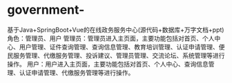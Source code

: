 # government-
基于Java+SpringBoot+Vue的在线政务服务中心(源代码+数据库+万字文档+ppt)角色：管理员、用户  管理员：管理员进入主页面，主要功能包括对首页、个人中心、用户管理、证件查询管理、查询信息管理、教育培训管理、认证申请管理、便民服务管理、代缴服务管理、投诉建议、管理员管理、交流论坛、系统管理等进行操作。  用户：用户进入主页面，主要功能包括对首页、个人中心、查询信息管理、认证申请管理、代缴服务管理等进行操作。
